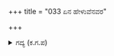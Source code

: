 +++
title = "033 ಏನ ಹೇಳುವೆನವರ"

+++

<details><summary>ಗದ್ಯ (ಕ.ಗ.ಪ) </summary>

33. ಅವರ ಬಾಣಬಿಡುವ ವೈಖರಿಯನ್ನು ಏನೆಂದು ಹೇಳಲಿ? ಕಲಿ ವೃಷಸೇನ ಮತ್ತು ವೀರ ಸುಷೇಣ ಇವರು ಇಬ್ಬರೂ ಏರಿ ಹೋಗಿ ಅತಿಬಲರನ್ನು ಹೊಡೆದರು. ಅವರ ಶೌರ್ಯವನ್ನು ಕಂಡ ರಿಪುಭಟರು “ಭಲೇ ನೀವು ಶಕ್ತಿವಂತರೋ, ಘನತೆವೆತ್ತವರೋ, ನೀವು ಕರ್ಣನ ಎಂಟು ಮಡಿ ಶೂರರಹುದು, ಭಲೆ ವಾಹವ್ವಾ!” ಎನ್ನುತ್ತ ಎಲ್ಲ ರಥಸಮುದಾಯದೊಂದಿಗೆ  ಒಟ್ಟುಗೂಡಿ ಅವರನ್ನು ಕವಿದರು.
</details>
